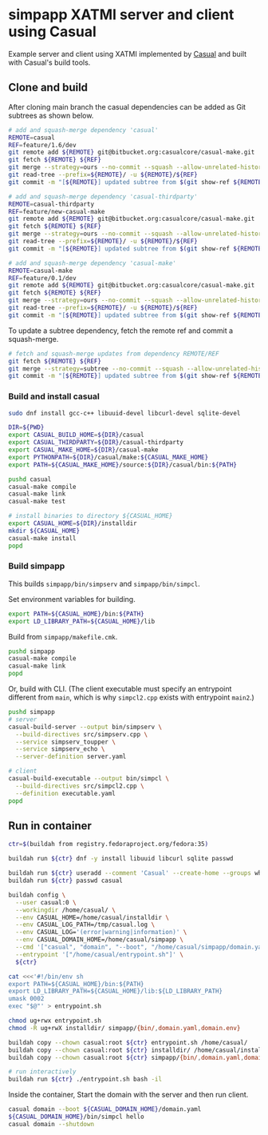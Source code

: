 # simpapp XATMI server and client using Casual

Example server and client using XATMI implemented by [Casual](https://bitbucket.org/casualcore/) and built with Casual's build tools.

## Clone and build

After cloning main branch the casual dependencies can be added as Git subtrees as shown below.

```sh
# add and squash-merge dependency 'casual'
REMOTE=casual
REF=feature/1.6/dev
git remote add ${REMOTE} git@bitbucket.org:casualcore/casual-make.git
git fetch ${REMOTE} ${REF}
git merge --strategy=ours --no-commit --squash --allow-unrelated-histories ${REMOTE}/${REF}
git read-tree --prefix=${REMOTE}/ -u ${REMOTE}/${REF}
git commit -m "[${REMOTE}] updated subtree from $(git show-ref ${REMOTE}/${REF})"

# add and squash-merge dependency 'casual-thirdparty'
REMOTE=casual-thirdparty
REF=feature/new-casual-make
git remote add ${REMOTE} git@bitbucket.org:casualcore/casual-make.git
git fetch ${REMOTE} ${REF}
git merge --strategy=ours --no-commit --squash --allow-unrelated-histories ${REMOTE}/${REF}
git read-tree --prefix=${REMOTE}/ -u ${REMOTE}/${REF}
git commit -m "[${REMOTE}] updated subtree from $(git show-ref ${REMOTE}/${REF})"

# add and squash-merge dependency 'casual-make'
REMOTE=casual-make
REF=feature/0.1/dev
git remote add ${REMOTE} git@bitbucket.org:casualcore/casual-make.git
git fetch ${REMOTE} ${REF}
git merge --strategy=ours --no-commit --squash --allow-unrelated-histories ${REMOTE}/${REF}
git read-tree --prefix=${REMOTE}/ -u ${REMOTE}/${REF}
git commit -m "[${REMOTE}] updated subtree from $(git show-ref ${REMOTE}/${REF})"
```

To update a subtree dependency, fetch the remote ref and commit a squash-merge.

```sh
# fetch and squash-merge updates from dependency REMOTE/REF
git fetch ${REMOTE} ${REF}
git merge --strategy=subtree --no-commit --squash --allow-unrelated-histories ${REMOTE}/${REF}
git commit -m "[${REMOTE}] updated subtree from $(git show-ref ${REMOTE}/${REF})"
```

### Build and install casual

```sh
sudo dnf install gcc-c++ libuuid-devel libcurl-devel sqlite-devel

DIR=${PWD}
export CASUAL_BUILD_HOME=${DIR}/casual
export CASUAL_THIRDPARTY=${DIR}/casual-thirdparty
export CASUAL_MAKE_HOME=${DIR}/casual-make
export PYTHONPATH=${DIR}/casual/make:${CASUAL_MAKE_HOME}
export PATH=${CASUAL_MAKE_HOME}/source:${DIR}/casual/bin:${PATH}

pushd casual
casual-make compile
casual-make link
casual-make test

# install binaries to directory ${CASUAL_HOME}
export CASUAL_HOME=${DIR}/installdir
mkdir ${CASUAL_HOME}
casual-make install
popd
```

### Build simpapp

This builds `simpapp/bin/simpserv` and `simpapp/bin/simpcl`.

Set environment variables for building. 

```sh
export PATH=${CASUAL_HOME}/bin:${PATH}
export LD_LIBRARY_PATH=${CASUAL_HOME}/lib
```

Build from `simpapp/makefile.cmk`.

```sh
pushd simpapp
casual-make compile
casual-make link
popd
```

Or, build with CLI. (The client executable must specify an entrypoint different from `main`, which is why `simpcl2.cpp` exists with entrypoint `main2`.)

```sh
pushd simpapp
# server
casual-build-server --output bin/simpserv \
  --build-directives src/simpserv.cpp \
  --service simpserv_toupper \
  --service simpserv_echo \
  --server-definition server.yaml

# client
casual-build-executable --output bin/simpcl \
  --build-directives src/simpcl2.cpp \
  --definition executable.yaml
popd
```

## Run in container

```sh
ctr=$(buildah from registry.fedoraproject.org/fedora:35)

buildah run ${ctr} dnf -y install libuuid libcurl sqlite passwd

buildah run ${ctr} useradd --comment 'Casual' --create-home --groups wheel --shell /bin/bash casual
buildah run ${ctr} passwd casual

buildah config \
  --user casual:0 \
  --workingdir /home/casual/ \
  --env CASUAL_HOME=/home/casual/installdir \
  --env CASUAL_LOG_PATH=/tmp/casual.log \
  --env CASUAL_LOG='(error|warning|information)' \
  --env CASUAL_DOMAIN_HOME=/home/casual/simpapp \
  --cmd '["casual", "domain", "--boot", "/home/casual/simpapp/domain.yaml"]' \
  --entrypoint '["/home/casual/entrypoint.sh"]' \
  ${ctr}

cat <<<'#!/bin/env sh
export PATH=${CASUAL_HOME}/bin:${PATH}
export LD_LIBRARY_PATH=${CASUAL_HOME}/lib:${LD_LIBRARY_PATH}
umask 0002
exec "$@"' > entrypoint.sh

chmod ug+rwx entrypoint.sh
chmod -R ug+rwX installdir/ simpapp/{bin/,domain.yaml,domain.env}

buildah copy --chown casual:root ${ctr} entrypoint.sh /home/casual/
buildah copy --chown casual:root ${ctr} installdir/ /home/casual/installdir
buildah copy --chown casual:root ${ctr} simpapp/{bin/,domain.yaml,domain.env} /home/casual/simpapp

# run interactively
buildah run ${ctr} ./entrypoint.sh bash -il
```

Inside the container, Start the domain with the server and then run client.

```sh
casual domain --boot ${CASUAL_DOMAIN_HOME}/domain.yaml
${CASUAL_DOMAIN_HOME}/bin/simpcl hello
casual domain --shutdown
```
